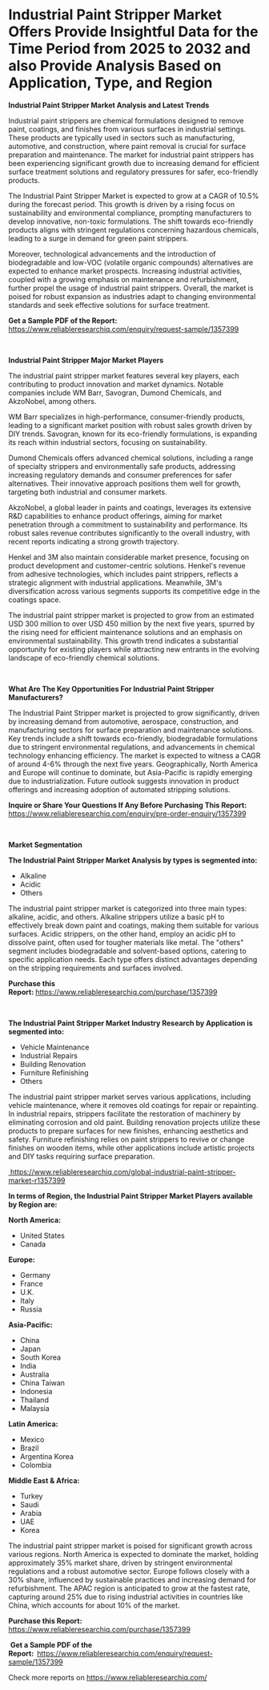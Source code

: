 <p><h1>Industrial Paint Stripper Market Offers Provide Insightful Data for the Time Period from 2025 to 2032 and also Provide Analysis Based on Application, Type, and Region</h1></p><p><strong>Industrial Paint Stripper Market Analysis and Latest Trends</strong></p>
<p><p>Industrial paint strippers are chemical formulations designed to remove paint, coatings, and finishes from various surfaces in industrial settings. These products are typically used in sectors such as manufacturing, automotive, and construction, where paint removal is crucial for surface preparation and maintenance. The market for industrial paint strippers has been experiencing significant growth due to increasing demand for efficient surface treatment solutions and regulatory pressures for safer, eco-friendly products.</p><p>The Industrial Paint Stripper Market is expected to grow at a CAGR of 10.5% during the forecast period. This growth is driven by a rising focus on sustainability and environmental compliance, prompting manufacturers to develop innovative, non-toxic formulations. The shift towards eco-friendly products aligns with stringent regulations concerning hazardous chemicals, leading to a surge in demand for green paint strippers.</p><p>Moreover, technological advancements and the introduction of biodegradable and low-VOC (volatile organic compounds) alternatives are expected to enhance market prospects. Increasing industrial activities, coupled with a growing emphasis on maintenance and refurbishment, further propel the usage of industrial paint strippers. Overall, the market is poised for robust expansion as industries adapt to changing environmental standards and seek effective solutions for surface treatment.</p></p>
<p><strong>Get a Sample PDF of the Report:&nbsp;</strong> <a href="https://www.reliableresearchiq.com/enquiry/request-sample/1357399?utm_campaign=2282&utm_medium=2&utm_source=Github&utm_content=ia&utm_term=31032025&utm_id=industrial-paint-stripper">https://www.reliableresearchiq.com/enquiry/request-sample/1357399</a></p>
<p>&nbsp;</p>
<p><strong>Industrial Paint Stripper Major Market Players</strong></p>
<p><p>The industrial paint stripper market features several key players, each contributing to product innovation and market dynamics. Notable companies include WM Barr, Savogran, Dumond Chemicals, and AkzoNobel, among others.</p><p>WM Barr specializes in high-performance, consumer-friendly products, leading to a significant market position with robust sales growth driven by DIY trends. Savogran, known for its eco-friendly formulations, is expanding its reach within industrial sectors, focusing on sustainability.</p><p>Dumond Chemicals offers advanced chemical solutions, including a range of specialty strippers and environmentally safe products, addressing increasing regulatory demands and consumer preferences for safer alternatives. Their innovative approach positions them well for growth, targeting both industrial and consumer markets.</p><p>AkzoNobel, a global leader in paints and coatings, leverages its extensive R&D capabilities to enhance product offerings, aiming for market penetration through a commitment to sustainability and performance. Its robust sales revenue contributes significantly to the overall industry, with recent reports indicating a strong growth trajectory.</p><p>Henkel and 3M also maintain considerable market presence, focusing on product development and customer-centric solutions. Henkel's revenue from adhesive technologies, which includes paint strippers, reflects a strategic alignment with industrial applications. Meanwhile, 3M's diversification across various segments supports its competitive edge in the coatings space.</p><p>The industrial paint stripper market is projected to grow from an estimated USD 300 million to over USD 450 million by the next five years, spurred by the rising need for efficient maintenance solutions and an emphasis on environmental sustainability. This growth trend indicates a substantial opportunity for existing players while attracting new entrants in the evolving landscape of eco-friendly chemical solutions.</p></p>
<p>&nbsp;</p>
<p><strong>What Are The Key Opportunities For Industrial Paint Stripper Manufacturers?</strong></p>
<p><p>The Industrial Paint Stripper market is projected to grow significantly, driven by increasing demand from automotive, aerospace, construction, and manufacturing sectors for surface preparation and maintenance solutions. Key trends include a shift towards eco-friendly, biodegradable formulations due to stringent environmental regulations, and advancements in chemical technology enhancing efficiency. The market is expected to witness a CAGR of around 4-6% through the next five years. Geographically, North America and Europe will continue to dominate, but Asia-Pacific is rapidly emerging due to industrialization. Future outlook suggests innovation in product offerings and increasing adoption of automated stripping solutions.</p></p>
<p><strong>Inquire or Share Your Questions If Any Before Purchasing This Report:</strong> <a href="https://www.reliableresearchiq.com/enquiry/pre-order-enquiry/1357399?utm_campaign=2282&utm_medium=2&utm_source=Github&utm_content=ia&utm_term=31032025&utm_id=industrial-paint-stripper">https://www.reliableresearchiq.com/enquiry/pre-order-enquiry/1357399</a></p>
<p>&nbsp;</p>
<p><strong>Market Segmentation</strong></p>
<p><strong>The Industrial Paint Stripper Market Analysis by types is segmented into:</strong></p>
<p><ul><li>Alkaline</li><li>Acidic</li><li>Others</li></ul></p>
<p><p>The industrial paint stripper market is categorized into three main types: alkaline, acidic, and others. Alkaline strippers utilize a basic pH to effectively break down paint and coatings, making them suitable for various surfaces. Acidic strippers, on the other hand, employ an acidic pH to dissolve paint, often used for tougher materials like metal. The "others" segment includes biodegradable and solvent-based options, catering to specific application needs. Each type offers distinct advantages depending on the stripping requirements and surfaces involved.</p></p>
<p><strong>Purchase this Report:&nbsp;</strong><a href="https://www.reliableresearchiq.com/purchase/1357399?utm_campaign=2282&utm_medium=2&utm_source=Github&utm_content=ia&utm_term=31032025&utm_id=industrial-paint-stripper">https://www.reliableresearchiq.com/purchase/1357399</a></p>
<p>&nbsp;</p>
<p><strong>The Industrial Paint Stripper Market Industry Research by Application is segmented into:</strong></p>
<p><ul><li>Vehicle Maintenance</li><li>Industrial Repairs</li><li>Building Renovation</li><li>Furniture Refinishing</li><li>Others</li></ul></p>
<p><p>The industrial paint stripper market serves various applications, including vehicle maintenance, where it removes old coatings for repair or repainting. In industrial repairs, strippers facilitate the restoration of machinery by eliminating corrosion and old paint. Building renovation projects utilize these products to prepare surfaces for new finishes, enhancing aesthetics and safety. Furniture refinishing relies on paint strippers to revive or change finishes on wooden items, while other applications include artistic projects and DIY tasks requiring surface preparation.</p></p>
<p><a href="https://www.reliableresearchiq.com/global-industrial-paint-stripper-market-r1357399?utm_campaign=2282&utm_medium=2&utm_source=Github&utm_content=ia&utm_term=31032025&utm_id=industrial-paint-stripper">&nbsp;https://www.reliableresearchiq.com/global-industrial-paint-stripper-market-r1357399</a></p>
<p><strong>In terms of Region, the Industrial Paint Stripper Market Players available by Region are:</strong></p>
<p>
    <p> <strong> North America: </strong>
        <ul>
            <li>United States</li>
            <li>Canada</li>
        </ul>
        </p> 
    <p> <strong> Europe: </strong>
        <ul>
            <li>Germany</li>
            <li>France</li>
            <li>U.K.</li>
            <li>Italy</li>
            <li>Russia</li>
        </ul>
        </p> 
    <p> <strong> Asia-Pacific: </strong>
        <ul>
            <li>China</li>
            <li>Japan</li>
            <li>South Korea</li>
            <li>India</li>
            <li>Australia</li>
            <li>China Taiwan</li>
            <li>Indonesia</li>
            <li>Thailand</li>
            <li>Malaysia</li>
        </ul>
        </p> 
    <p> <strong> Latin America: </strong>
        <ul>
            <li>Mexico</li>
            <li>Brazil</li>
            <li>Argentina Korea</li>
            <li>Colombia</li>
        </ul>
        </p> 
    <p> <strong> Middle East & Africa: </strong>
        <ul>
            <li>Turkey</li>
            <li>Saudi</li>
            <li>Arabia</li>
            <li>UAE</li>
            <li>Korea</li>
        </ul>
    </p>
    </p>
<p><p>The industrial paint stripper market is poised for significant growth across various regions. North America is expected to dominate the market, holding approximately 35% market share, driven by stringent environmental regulations and a robust automotive sector. Europe follows closely with a 30% share, influenced by sustainable practices and increasing demand for refurbishment. The APAC region is anticipated to grow at the fastest rate, capturing around 25% due to rising industrial activities in countries like China, which accounts for about 10% of the market.</p></p>
<p><strong>Purchase this Report: </strong><a href="https://www.reliableresearchiq.com/purchase/1357399?utm_campaign=2282&utm_medium=2&utm_source=Github&utm_content=ia&utm_term=31032025&utm_id=industrial-paint-stripper">https://www.reliableresearchiq.com/purchase/1357399</a></p>
<p>&nbsp;<strong>Get a Sample PDF of the Report:&nbsp;&nbsp;</strong><a href="https://www.reliableresearchiq.com/enquiry/request-sample/1357399?utm_campaign=2282&utm_medium=2&utm_source=Github&utm_content=ia&utm_term=31032025&utm_id=industrial-paint-stripper">https://www.reliableresearchiq.com/enquiry/request-sample/1357399</a></p>
<p><strong></strong></p>
<p>Check more reports on <a href="https://www.reliableresearchiq.com/?utm_campaign=2282&utm_medium=2&utm_source=Github&utm_content=ia&utm_term=31032025&utm_id=industrial-paint-stripper">https://www.reliableresearchiq.com/</a></p>
